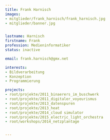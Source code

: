 ```yaml
---
title: Frank Harnisch
images:
- mitglieder/frank_harnisch/frank_harnisch.jpg
- mitglieder/banner.jpg


lastname: Harnisch
firstname: Frank
profession: Medieninformatiker
status: inactive

email: frank.harnisch@gmx.net

interests:
- Bildverarbeitung
- Konzeption
- Programmierung

projects:
- root/projekte/2011_binaerers_im_buschwerk
- root/projekte/2011_digitaler_voyeurismus
- root/projekte/2013_datenspuren
- root/projekte/2013_heat
- root/projekte/2014_cloud simulator
- root/projekte/2015_electric_light_orchestra
- root/workshops/2014_netzplantage


---
```


